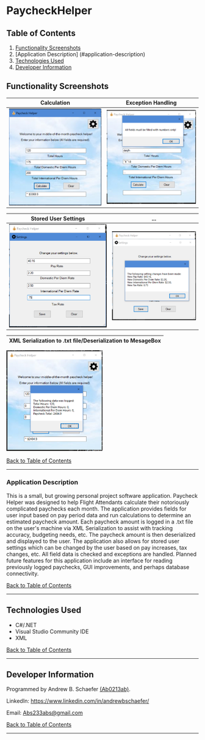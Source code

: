 # PaycheckHelper

## Table of Contents
1. [Functionality Screenshots](#functionality-screenshots)
2. [Application Description] (#application-description)
3. [Technologies Used](#technologies-used)
4. [Developer Information](#developer-information) 

## Functionality Screenshots

Calculation                 |  Exception Handling             
:-------------------------:|:-------------------------:
![ScreenShot](/images/pch1.PNG)  |  ![ScreenShot](/images/pch2.PNG) 

Stored User Settings       |  ...             
:-------------------------:|:-------------------------:
![ScreenShot](/images/pch3.PNG)  |  ![ScreenShot](/images/pch4.PNG)

XML Serialization to .txt file/Deserialization to MesageBox  |             
:-------------------------:|
<img src="images/pch5.PNG" width="50%"> 

[Back to Table of Contents](#table-of-contents)

<hr>

### Application Description

This is a small, but growing personal project software application. Paycheck Helper was designed to help Flight Attendants calculate their notoriously complicated paychecks each month. The application provides fields for user input based on pay period data and run calculations to determine an estimated paycheck amount. Each paycheck amount is logged in a .txt file on the user's machine via XML Serialization to assist with tracking accuracy, budgeting needs, etc. The paycheck amount is then deserialized and displayed to the user. The application also allows for stored user settings which can be changed by the user based on pay increases, tax changes, etc. All field data is checked and exceptions are handled. Planned future features for this application include an interface for reading previously logged paychecks, GUI improvements, and perhaps database connectivity. 

[Back to Table of Contents](#table-of-contents)

<hr>

## Technologies Used
- C#/.NET
- Visual Studio Community IDE
- XML

[Back to Table of Contents](#table-of-contents)

<hr>

## Developer Information
Programmed by Andrew B. Schaefer [(Ab0213ab)](https://github.com/Ab0213ab).

LinkedIn: https://www.linkedin.com/in/andrewbschaefer/

Email: Abs233abs@gmail.com 

[Back to Table of Contents](#table-of-contents)

<hr>
